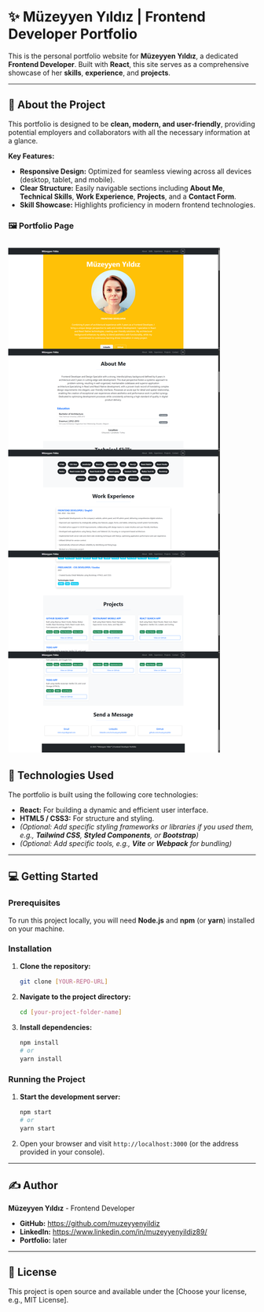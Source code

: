 # ✨ Müzeyyen Yıldız | Frontend Developer Portfolio

This is the personal portfolio website for **Müzeyyen Yıldız**, a dedicated **Frontend Developer**. Built with **React**, this site serves as a comprehensive showcase of her **skills**, **experience**, and **projects**.

---

## 🌟 About the Project

This portfolio is designed to be **clean, modern, and user-friendly**, providing potential employers and collaborators with all the necessary information at a glance.

**Key Features:**

* **Responsive Design:** Optimized for seamless viewing across all devices (desktop, tablet, and mobile).
* **Clear Structure:** Easily navigable sections including **About Me**, **Technical Skills**, **Work Experience**, **Projects**, and a **Contact Form**.
* **Skill Showcase:** Highlights proficiency in modern frontend technologies.

### 🖼️ Portfolio Page

![plot](/src/assets/screen1.png)
---

## 🚀 Technologies Used

The portfolio is built using the following core technologies:

* **React:** For building a dynamic and efficient user interface.
* **HTML5 / CSS3:** For structure and styling.
* *(Optional: Add specific styling frameworks or libraries if you used them, e.g., **Tailwind CSS**, **Styled Components**, or **Bootstrap**)*
* *(Optional: Add specific tools, e.g., **Vite** or **Webpack** for bundling)*

---

## 💻 Getting Started

### Prerequisites

To run this project locally, you will need **Node.js** and **npm** (or **yarn**) installed on your machine.

### Installation

1.  **Clone the repository:**
    ```bash
    git clone [YOUR-REPO-URL]
    ```
2.  **Navigate to the project directory:**
    ```bash
    cd [your-project-folder-name]
    ```
3.  **Install dependencies:**
    ```bash
    npm install
    # or
    yarn install
    ```

### Running the Project

1.  **Start the development server:**
    ```bash
    npm start
    # or
    yarn start
    ```
2.  Open your browser and visit `http://localhost:3000` (or the address provided in your console).

---

## ✍️ Author

**Müzeyyen Yıldız** - Frontend Developer

* **GitHub:** https://github.com/muzeyyenyildiz
* **LinkedIn:** https://www.linkedin.com/in/muzeyyenyildiz89/
* **Portfolio:** later

---

## 📜 License

This project is open source and available under the [Choose your license, e.g., MIT License].